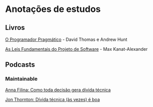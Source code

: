 # Anotações de estudos

## Livros

[O Programador Pragmático](./livros/o-programador-pragmatico.md) - David Thomas e Andrew Hunt

[As Leis Fundamentais do Projeto de Software](livros/as-leis-fundamentais-do-projeto-de-software.md) - Max Kanat-Alexander

## Podcasts

### Maintainable

[Anna Filina: Como toda decisão gera dívida técnica](./podcasts/1.md)

[Jon Thornton: Dívida técnica (às vezes) é boa](./podcasts/45.md)